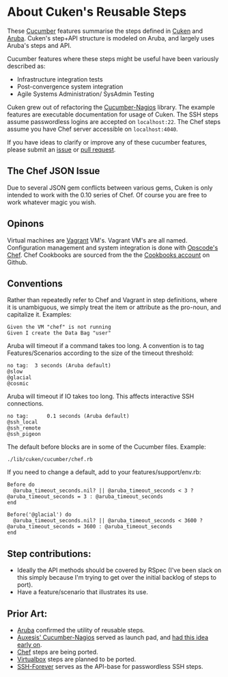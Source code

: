 # About Cuken's Reusable Steps

These [Cucumber][0] features summarise the steps defined in
[Cuken][1] and [Aruba][2]. Cuken's step+API structure is modeled on Aruba, and
largely uses Aruba's steps and API.

Cucumber features where these steps might be useful have been variously described as:
- Infrastructure integration tests
- Post-convergence system integration
- Agile Systems Administration/ SysAdmin Testing

Cuken grew out of refactoring the [Cucumber-Nagios][3] library.
The example features are executable documentation for usage of Cuken.
The SSH steps assume passwordless logins are accepted on `localhost:22`.
The Chef steps assume you have Chef server accessible on `localhost:4040`.

If you have ideas to clarify or improve any of these cucumber features,
please submit an [issue][9] or [pull request][8].

## The Chef JSON Issue
Due to several JSON gem conflicts between various gems, Cuken is only intended
to work with the 0.10 series of Chef.  Of course you are free to work whatever
magic you wish.

## Opinons
Virtual machines are [Vagrant][11] VM's.
Vagrant VM's are all named.
Configuration management and system integration is done with [Opscode's Chef][12].
Chef Cookbooks are sourced from the the [Cookbooks account][13] on Github.

## Conventions
Rather than repeatedly refer to Chef and Vagrant in step definitions, where it is unambiguous,
we simply treat the item or attribute as the pro-noun, and capitalize it.
Examples:

    Given the VM "chef" is not running
    Given I create the Data Bag "user"

Aruba will timeout if a command takes too long.  A convention is to tag Features/Scenarios
according to the size of the timeout threshold:

    no tag:  3 seconds (Aruba default)
    @slow
    @glacial
    @cosmic

Aruba will timeout if IO takes too long.  This affects interactive SSH connections.

    no tag:      0.1 seconds (Aruba default)
    @ssh_local
    @ssh_remote
    @ssh_pigeon

The default before blocks are in some of the Cucumber files. Example:

    ./lib/cuken/cucumber/chef.rb

If you need to change a default, add to your features/support/env.rb:

    Before do
      @aruba_timeout_seconds.nil? || @aruba_timeout_seconds < 3 ? @aruba_timeout_seconds = 3 : @aruba_timeout_seconds
    end

    Before('@glacial') do
      @aruba_timeout_seconds.nil? || @aruba_timeout_seconds < 3600 ? @aruba_timeout_seconds = 3600 : @aruba_timeout_seconds
    end


## Step contributions:
- Ideally the API methods should be covered by RSpec (I've been slack
on this simply because I'm trying to get over the initial backlog of
steps to port).
- Have a feature/scenario that illustrates its use.

## Prior Art:
- [Aruba][2] confirmed the utility of reusable steps.
- [Auxesis' Cucumber-Nagios][4] served as launch pad, and [had this idea early on][10].
- [Chef][5] steps are being ported.
- [Virtualbox][6] steps are planned to be ported.
- [SSH-Forever][7] serves as the API-base for passwordless SSH steps.

[0]: https://github.com/aslakhellesoy/cucumber
[1]: https://github.com/hedgehog/cuken
[2]: https://github.com/aslakhellesoy/aruba
[3]: https://github.com/hedgehog/cucumber-nagios
[4]: https://github.com/auxesis/cucumber-nagios
[5]: https://github.com/opscode/chef
[6]: https://github.com/mitchellh/virtualbox
[7]: https://github.com/mattwynne/ssh-forever
[8]: http://help.github.com/pull-requests
[9]: https://github.com/hedgehog/cuken/issues
[10]: http://groups.google.com/group/agile-system-administration/msg/4128b2de36ccf899
[11]: http://vagrantup.com/
[12]: http://wiki.opscode.com/display/chef/Home
[13]: https://github.com/cookbooks/
